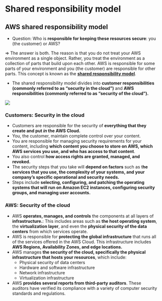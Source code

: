 # Shared responsibility model
## AWS shared responsibility model
- Question: Who is **responsible for keeping these resources secure**: you (the customer) or AWS?

=> The answer is both. The reason is that you do not treat your AWS environment as a single object. Rather, you treat the environment as a collection of parts that build upon each other. AWS is responsible for some parts of your environment and you (the customer) are responsible for other parts. This concept is known as the [**shared responsibility model**](https://aws.amazon.com/compliance/shared-responsibility-model/).
- The shared responsibility model divides into **customer responsibilities (commonly referred to as “security in the cloud”)** and **AWS responsibilities (commonly referred to as “security of the cloud”).**

![](https://d1.awsstatic.com/security-center/Shared_Responsibility_Model_V2.59d1eccec334b366627e9295b304202faf7b899b.jpg)

### Customers: Security in the cloud
- Customers are responsible for the security of **everything that they create and put _in_ the AWS Cloud.**
- You, the customer, maintain complete control over your content.
- You are responsible for managing security requirements for your content, including **which content you choose to store on AWS, which AWS services you use, and who has access to that content**. 
- You also control **how access rights are granted, managed, and revoked.**
- The security steps that you take will **depend on factors** such as t**he services that you use, the complexity of your systems, and your company’s specific operational and security needs.**
- Steps include **selecting, configuring, and patching the operating systems that will run on Amazon EC2 instances, configuring security groups, and managing user accounts.**

### AWS: Security of the cloud
- AWS **operates, manages, and controls** the components at all layers of **infrastructure.**: This includes areas such as **the host operating system**, the **virtualization layer**, and even the **physical security of the data centers** from which services operate.
- AWS is responsible for **protecting the global infrastructure** that runs all of the services offered in the AWS Cloud. This infrastructure includes **AWS Regions, Availability Zones, and edge locations.**
- AWS manages **the security of the cloud, specifically the physical infrastructure that hosts your resources**, which include:
	- Physical security of data centers
	- Hardware and software infrastructure
	- Network infrastructure
	- Virtualization infrastructure
- AWS **provides several reports from third-party auditors**. These auditors have verified its compliance with a variety of computer security standards and regulations.